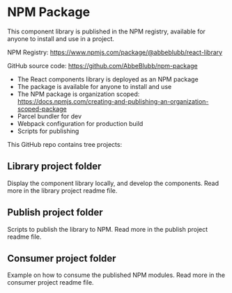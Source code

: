 # NPM Package

This component library is published in the NPM registry, available for anyone to install and use in a project.

NPM Registry: <https://www.npmjs.com/package/@abbeblubb/react-library>

GitHub source code: <https://github.com/AbbeBlubb/npm-package>

- The React components library is deployed as an NPM package
- The package is available for anyone to install and use
- The NPM package is organization scoped: <https://docs.npmjs.com/creating-and-publishing-an-organization-scoped-package>
- Parcel bundler for dev
- Webpack configuration for production build
- Scripts for publishing

This GitHub repo contains tree projects:

## Library project folder

Display the component library locally, and develop the components. Read more in the library project readme file.

## Publish project folder

Scripts to publish the library to NPM. Read more in the publish project readme file.

## Consumer project folder

Example on how to consume the published NPM modules. Read more in the consumer project readme file.
